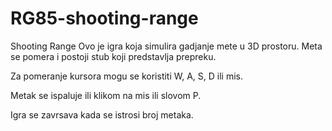 # RG85-shooting-range
Shooting Range
Ovo je igra koja simulira gadjanje mete u 3D prostoru.
Meta se pomera i postoji stub koji predstavlja prepreku.

Za pomeranje kursora mogu se koristiti W, A, S, D ili mis.

Metak se ispaluje ili klikom na mis ili slovom P.

Igra se zavrsava kada se istrosi broj metaka.
